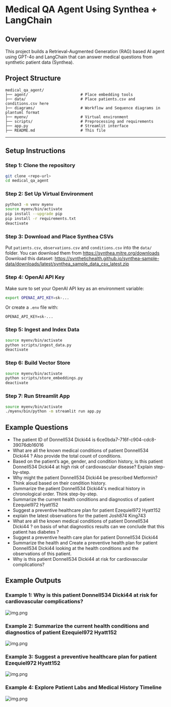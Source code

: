 # Medical QA Agent Using Synthea + LangChain

## Overview
This project builds a Retrieval-Augmented Generation (RAG) based AI agent using GPT-4o and LangChain that can answer medical questions from synthetic patient data (Synthea).

## Project Structure

```
medical_qa_agent/
├── agent/                       # Place embedding tools
├── data/                        # Place patients.csv and conditions.csv here
├── diagrams/                    # Workflow and Sequence diagrams in plantuml format
├── myenv/                       # Virtual environment
├── scripts/                     # Preprocessing and requirements
├── app.py                       # Streamlit interface
├── README.md                    # This file
```

---

## Setup Instructions

### Step 1: Clone the repository
```bash
git clone <repo-url>
cd medical_qa_agent
```

### Step 2: Set Up Virtual Environment

```bash
python3 -m venv myenv
source myenv/bin/activate
pip install --upgrade pip
pip install -r requirements.txt
deactivate
```

### Step 3: Download and Place Synthea CSVs
Put `patients.csv`, `observations.csv` and `conditions.csv` into the `data/` folder.
You can download them from https://synthea.mitre.org/downloads 
Download this dataset: https://synthetichealth.github.io/synthea-sample-data/downloads/latest/synthea_sample_data_csv_latest.zip

### Step 4: OpenAI API Key
Make sure to set your OpenAI API key as an environment variable:

```bash
export OPENAI_API_KEY=sk-...
```

Or create a `.env` file with:
```env
OPENAI_API_KEY=sk-...
```

### Step 5: Ingest and Index Data 
```bash
source myenv/bin/activate
python scripts/ingest_data.py
deactivate
```

### Step 6: Build Vector Store
```bash
source myenv/bin/activate
python scripts/store_embeddings.py
deactivate
```



### Step 7: Run Streamlit App 
```bash
source myenv/bin/activate
./myenv/bin/python -m streamlit run app.py
```


## Example Questions
- The patient ID of Donnell534 Dicki44 is 6ce0bda7-716f-c904-cdc8-39076db16016
- What are all the known medical conditions of patient Donnell534 Dicki44 ? Also provide the total count of conditions.
- Based on the patient’s age, gender, and condition history, is this patient Donnell534 Dicki44 at high risk of cardiovascular disease? Explain step-by-step.
- Why might the patient Donnell534 Dicki44 be prescribed Metformin? Think aloud based on their condition history.
- Summarize the patient Donnell534 Dicki44's medical history in chronological order. Think step-by-step.
- Summarize the current health conditions and diagnostics of patient Ezequiel972 Hyatt152
- Suggest a preventive healthcare plan for patient Ezequiel972 Hyatt152
- explain the latest observations for the patient Josh874 King743
- What are all the known medical conditions of patient Donnell534 Dicki44 ? on basis of what diagnostics results can we conclude that this patient has diabetes ?
- Suggest a preventive health care plan for patient Donnell534 Dicki44 
- Summarize the health and Create a preventive health plan for patient Donnell534 Dicki44 looking at the health conditions and the observations of this patient.
- Why is this patient Donnell534 Dicki44 at risk for cardiovascular complications? 

## Example Outputs

### Example 1: Why is this patient Donnell534 Dicki44 at risk for cardiovascular complications?
![img.png](images/example1.png)

### Example 2: Summarize the current health conditions and diagnostics of patient Ezequiel972 Hyatt152
![img.png](images/example2.png)

### Example 3: Suggest a preventive healthcare plan for patient Ezequiel972 Hyatt152
![img.png](images/example3.png)

### Example 4: Explore Patient Labs and Medical History Timeline

![img.png](images/example4.png)

